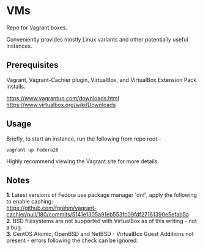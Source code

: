 # VMs
Repo for Vagrant boxes.

Conveniently provides mostly Linux variants and other potentially useful instances.

## Prerequisites

Vagrant, Vagrant-Cachier plugin, VirtualBox, and VirtualBox Extension Pack installs.

https://www.vagrantup.com/downloads.html  
https://www.virtualbox.org/wiki/Downloads

## Usage

Briefly, to start an instance, run the following from repo root -

`vagrant up Fedora26`

Highly recommend viewing the Vagrant site for more details.

## Notes

<b>1</b>. Latest versions of Fedora use package manager 'dnf', apply the following to enable caching:  
https://github.com/fgrehm/vagrant-cachier/pull/180/commits/5141e1305a91eb553fc09fdf27161390e5efab5a  
<b>2</b>. BSD filesystems are not supported with VirtualBox as of this writing - not a bug.  
<b>3</b>. CentOS Atomic, OpenBSD and NetBSD - VirtualBox Guest Additions not present - errors following the check can be ignored.  
